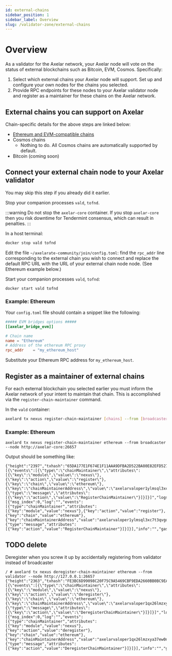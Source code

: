 ```yaml
---
id: external-chains
sidebar_position: 1
sidebar_label: Overview
slug: /validator-zone/external-chains
---
```


# Overview

As a validator for the Axelar network, your Axelar node will vote on the status of external blockchains such as Bitcoin, EVM, Cosmos. Specifically:

1. Select which external chains your Axelar node will support.  Set up and configure your own nodes for the chains you selected.
2. Provide RPC endpoints for these nodes to your Axelar validator node and register as a maintainer for these chains on the Axelar network.

## External chains you can support on Axelar

Chain-specific details for the above steps are linked below:

* [Ethereum and EVM-compatible chains](/validator-zone/external-chains/evm)
* Cosmos chains
    * Nothing to do.  All Cosmos chains are automatically supported by default.
* Bitcoin (coming soon)

## Connect your external chain node to your Axelar validator

You may skip this step if you already did it earlier.

Stop your companion processes `vald`, `tofnd`.

:::warning
Do not stop the `axelar-core` container.  If you stop `axelar-core` then you risk downtime for Tendermint consensus, which can result in penalties.
:::

In a host terminal:

```bash
docker stop vald tofnd
```

Edit the file `~/axelarate-community/join/config.toml`: find the `rpc_addr` line corresponding to the external chain you wish to connect and replace the default RPC URL with the URL of your external chain node node.  (See Ethereum example below.)

Start your companion processes `vald`, `tofnd`:
```
docker start vald tofnd
```

### Example: Ethereum

Your `config.toml` file should contain a snippet like the following:

```toml
##### EVM bridges options #####
[[axelar_bridge_evm]]

# Chain name
name = "Ethereum"
# Address of the ethereum RPC proxy
rpc_addr    = "my_ethereum_host"
```

Substitute your Ethereum RPC address for `my_ethereum_host`.

## Register as a maintainer of external chains

For each external blockchain you selected earlier you must inform the Axelar network of your intent to maintain that chain.  This is accomplished via the `register-chain-maintainer` command.

In the `vald` container:
```bash
axelard tx nexus register-chain-maintainer [chains] --from [broadcaster] --node [axelar-core host]
```

### Example: Ethereum

```
axelard tx nexus register-chain-maintainer ethereum --from broadcaster --node http://axelar-core:26657
```

Output should be something like:

```
{"height":"2397","txhash":"65DA177E1F674E1F11AAA9DFBA2D522BA80E82EFD5271F95E7FDCE990544BA9D","codespace":"","code":0,"data":"0A2F0A2D2F6E657875732E763162657461312E5265676973746572436861696E4D61696E7461696E657252657175657374","raw_log":"[{\"events\":[{\"type\":\"chainMaintainer\",\"attributes\":[{\"key\":\"module\",\"value\":\"nexus\"},{\"key\":\"action\",\"value\":\"register\"},{\"key\":\"chain\",\"value\":\"ethereum\"},{\"key\":\"chainMaintainerAddress\",\"value\":\"axelarvaloper1ylmsql3xc7t3qvgqjq44ntragzqn07p70j06j5\"}]},{\"type\":\"message\",\"attributes\":[{\"key\":\"action\",\"value\":\"RegisterChainMaintainer\"}]}]}]","logs":[{"msg_index":0,"log":"","events":[{"type":"chainMaintainer","attributes":[{"key":"module","value":"nexus"},{"key":"action","value":"register"},{"key":"chain","value":"ethereum"},{"key":"chainMaintainerAddress","value":"axelarvaloper1ylmsql3xc7t3qvgqjq44ntragzqn07p70j06j5"}]},{"type":"message","attributes":[{"key":"action","value":"RegisterChainMaintainer"}]}]}],"info":"","gas_wanted":"200000","gas_used":"61475","tx":null,"timestamp":""}
```

## TODO delete

Deregister when you screw it up by accidentally registering from validator instead of broadcaster
```
/ # axelard tx nexus deregister-chain-maintainer ethereum --from validator --node http://127.0.0.1:26657
{"height":"2363","txhash":"FE3BC6D99098C20F75C9A5469CBF9EDA2660BB0BC9EAEC1C8AD7136854AC1361","codespace":"","code":0,"data":"0A310A2F2F6E657875732E763162657461312E44657265676973746572436861696E4D61696E7461696E657252657175657374","raw_log":"[{\"events\":[{\"type\":\"chainMaintainer\",\"attributes\":[{\"key\":\"module\",\"value\":\"nexus\"},{\"key\":\"action\",\"value\":\"deregister\"},{\"key\":\"chain\",\"value\":\"ethereum\"},{\"key\":\"chainMaintainerAddress\",\"value\":\"axelarvaloper1qx26lmzxya37ew0nnrptgv7ce0ea5ffu8cudmm7d\"}]},{\"type\":\"message\",\"attributes\":[{\"key\":\"action\",\"value\":\"DeregisterChainMaintainer\"}]}]}]","logs":[{"msg_index":0,"log":"","events":[{"type":"chainMaintainer","attributes":[{"key":"module","value":"nexus"},{"key":"action","value":"deregister"},{"key":"chain","value":"ethereum"},{"key":"chainMaintainerAddress","value":"axelarvaloper1qx26lmzxya37ew0nnrptgv7ce0ea5ffu8cudmm7d"}]},{"type":"message","attributes":[{"key":"action","value":"DeregisterChainMaintainer"}]}]}],"info":"","gas_wanted":"200000","gas_used":"60976","tx":null,"timestamp":""}
```
